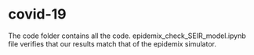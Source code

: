 # covid-19

The code folder contains all the code. epidemix_check_SEIR_model.ipynb file verifies that our results match that of the epidemix simulator.
